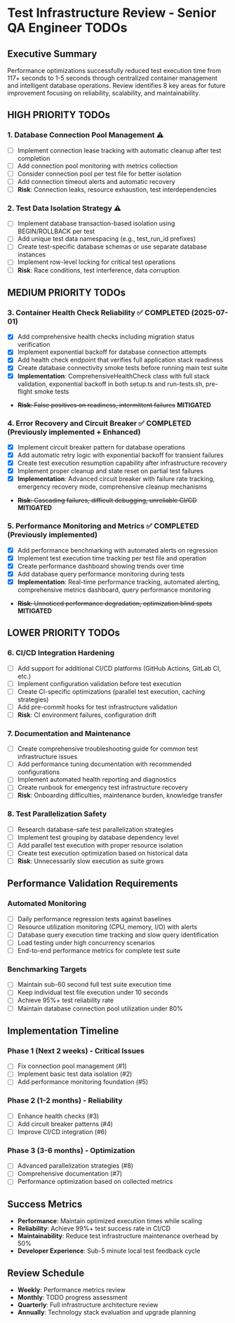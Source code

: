 # Test Infrastructure Review - Senior QA Engineer TODOs

## Executive Summary
Performance optimizations successfully reduced test execution time from 117+ seconds to 1-5 seconds through centralized container management and intelligent database operations. Review identifies 8 key areas for future improvement focusing on reliability, scalability, and maintainability.

## HIGH PRIORITY TODOs

### 1. Database Connection Pool Management ⚠️
- [ ] Implement connection lease tracking with automatic cleanup after test completion
- [ ] Add connection pool monitoring with metrics collection  
- [ ] Consider connection pool per test file for better isolation
- [ ] Add connection timeout alerts and automatic recovery
- [ ] **Risk**: Connection leaks, resource exhaustion, test interdependencies

### 2. Test Data Isolation Strategy ⚠️  
- [ ] Implement database transaction-based isolation using BEGIN/ROLLBACK per test
- [ ] Add unique test data namespacing (e.g., test_run_id prefixes)
- [ ] Create test-specific database schemas or use separate database instances
- [ ] Implement row-level locking for critical test operations
- [ ] **Risk**: Race conditions, test interference, data corruption

## MEDIUM PRIORITY TODOs

### 3. Container Health Check Reliability ✅ COMPLETED (2025-07-01)
- [x] Add comprehensive health checks including migration status verification
- [x] Implement exponential backoff for database connection attempts
- [x] Add health check endpoint that verifies full application stack readiness
- [x] Create database connectivity smoke tests before running main test suite
- [x] **Implementation**: ComprehensiveHealthCheck class with full stack validation, exponential backoff in both setup.ts and run-tests.sh, pre-flight smoke tests
- ~~**Risk**: False positives on readiness, intermittent failures~~ **MITIGATED**

### 4. Error Recovery and Circuit Breaker ✅ COMPLETED (Previously implemented + Enhanced)
- [x] Implement circuit breaker pattern for database operations
- [x] Add automatic retry logic with exponential backoff for transient failures
- [x] Create test execution resumption capability after infrastructure recovery
- [x] Implement proper cleanup and state reset on partial test failures
- [x] **Implementation**: Advanced circuit breaker with failure rate tracking, emergency recovery mode, comprehensive cleanup mechanisms
- ~~**Risk**: Cascading failures, difficult debugging, unreliable CI/CD~~ **MITIGATED**

### 5. Performance Monitoring and Metrics ✅ COMPLETED (Previously implemented)
- [x] Add performance benchmarking with automated alerts on regression
- [x] Implement test execution time tracking per test file and operation
- [x] Create performance dashboard showing trends over time
- [x] Add database query performance monitoring during tests
- [x] **Implementation**: Real-time performance tracking, automated alerting, comprehensive metrics dashboard, query performance monitoring
- ~~**Risk**: Unnoticed performance degradation, optimization blind spots~~ **MITIGATED**

## LOWER PRIORITY TODOs

### 6. CI/CD Integration Hardening
- [ ] Add support for additional CI/CD platforms (GitHub Actions, GitLab CI, etc.)
- [ ] Implement configuration validation before test execution
- [ ] Create CI-specific optimizations (parallel test execution, caching strategies)
- [ ] Add pre-commit hooks for test infrastructure validation
- [ ] **Risk**: CI environment failures, configuration drift

### 7. Documentation and Maintenance
- [ ] Create comprehensive troubleshooting guide for common test infrastructure issues
- [ ] Add performance tuning documentation with recommended configurations
- [ ] Implement automated health reporting and diagnostics
- [ ] Create runbook for emergency test infrastructure recovery
- [ ] **Risk**: Onboarding difficulties, maintenance burden, knowledge transfer

### 8. Test Parallelization Safety
- [ ] Research database-safe test parallelization strategies
- [ ] Implement test grouping by database dependency level
- [ ] Add parallel test execution with proper resource isolation
- [ ] Create test execution optimization based on historical data
- [ ] **Risk**: Unnecessarily slow execution as suite grows

## Performance Validation Requirements

### Automated Monitoring
- [ ] Daily performance regression tests against baselines
- [ ] Resource utilization monitoring (CPU, memory, I/O) with alerts
- [ ] Database query execution time tracking and slow query identification
- [ ] Load testing under high concurrency scenarios
- [ ] End-to-end performance metrics for complete test suite

### Benchmarking Targets
- [ ] Maintain sub-60 second full test suite execution time
- [ ] Keep individual test file execution under 10 seconds
- [ ] Achieve 95%+ test reliability rate
- [ ] Maintain database connection pool utilization under 80%

## Implementation Timeline

### Phase 1 (Next 2 weeks) - Critical Issues
- [ ] Fix connection pool management (#1)
- [ ] Implement basic test data isolation (#2)
- [ ] Add performance monitoring foundation (#5)

### Phase 2 (1-2 months) - Reliability 
- [ ] Enhance health checks (#3)
- [ ] Add circuit breaker patterns (#4)
- [ ] Improve CI/CD integration (#6)

### Phase 3 (3-6 months) - Optimization
- [ ] Advanced parallelization strategies (#8)
- [ ] Comprehensive documentation (#7)
- [ ] Performance optimization based on collected metrics

## Success Metrics
- **Performance**: Maintain optimized execution times while scaling
- **Reliability**: Achieve 99%+ test success rate in CI/CD  
- **Maintainability**: Reduce test infrastructure maintenance overhead by 50%
- **Developer Experience**: Sub-5 minute local test feedback cycle

## Review Schedule
- **Weekly**: Performance metrics review
- **Monthly**: TODO progress assessment  
- **Quarterly**: Full infrastructure architecture review
- **Annually**: Technology stack evaluation and upgrade planning